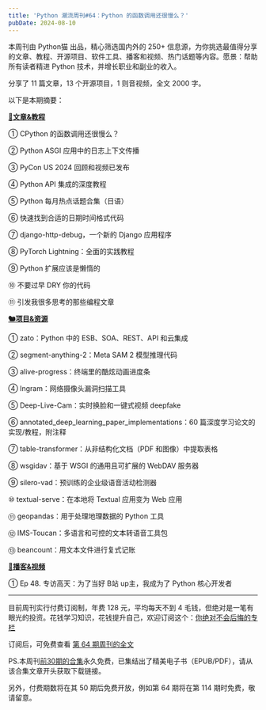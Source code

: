```yaml
---
title: 'Python 潮流周刊#64：Python 的函数调用还很慢么？'
pubDate: 2024-08-10
---
```


本周刊由 Python猫 出品，精心筛选国内外的 250+ 信息源，为你挑选最值得分享的文章、教程、开源项目、软件工具、播客和视频、热门话题等内容。愿景：帮助所有读者精进 Python 技术，并增长职业和副业的收入。

分享了 11 篇文章，13 个开源项目，1 则音视频，全文 2000 字。

以下是本期摘要： 

**[🦄文章&教程](https://xiaobot.net/p/python_weekly)** 


① CPython 的函数调用还很慢么？

② Python ASGI 应用中的日志上下文传播

③ PyCon US 2024 回顾和视频已发布

④ Python API 集成的深度教程

⑤ Python 每月热点话题合集（日语）

⑥ 快速找到合适的日期时间格式代码

⑦ django-http-debug，一个新的 Django 应用程序

⑧ PyTorch Lightning：全面的实践教程

⑨ Python 扩展应该是懒惰的

⑩ 不要过早 DRY 你的代码

⑪ 引发我很多思考的那些编程文章

**[🐿️项目&资源](https://xiaobot.net/p/python_weekly)** 


① zato：Python 中的 ESB、SOA、REST、API 和云集成

② segment-anything-2：Meta SAM 2 模型推理代码

③ alive-progress：终端里的酷炫动画进度条

④ Ingram：网络摄像头漏洞扫描工具

⑤ Deep-Live-Cam：实时换脸和一键式视频 deepfake

⑥ annotated_deep_learning_paper_implementations：60 篇深度学习论文的实现/教程，附注释

⑦ table-transformer：从非结构化文档（PDF 和图像）中提取表格

⑧ wsgidav：基于 WSGI 的通用且可扩展的 WebDAV 服务器

⑨ silero-vad：预训练的企业级语音活动检测器

⑩ textual-serve：在本地将 Textual 应用变为 Web 应用

⑪ geopandas：用于处理地理数据的 Python 工具

⑫ IMS-Toucan：多语言和可控的文本转语音工具包

⑬ beancount：用文本文件进行复式记账

**[🐢播客&视频](https://xiaobot.net/p/python_weekly)** 


① Ep 48. 专访高天：为了当好 B站 up主，我成为了 Python 核心开发者

-----

目前周刊实行付费订阅制，年费 128 元，平均每天不到 4 毛钱，但绝对是一笔有眼光的投资。花钱学习知识，花钱提升自己，欢迎订阅这个：[你绝对不会后悔的专栏](https://xiaobot.net/p/python_weekly)

订阅后，可免费查看 [第 64 期周刊的全文](https://xiaobot.net/post/dcaa249a-6bb0-44e8-b71b-b2f1d1d2c020)

PS.本周刊[前30期的合集](https://pythoncat.top/posts/2023-12-11-weekly)永久免费，已集结出了精美电子书（EPUB/PDF），请从该合集文章开头获取下载链接。

另外，付费期数将在其 50 期后免费开放，例如第 64 期将在第 114 期时免费，敬请留意。